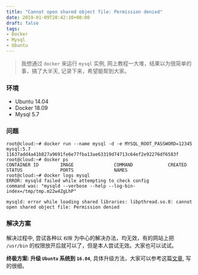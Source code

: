```yaml
---
title: "Cannot open shared object file: Permission denied"
date: 2019-01-09T20:42:10+08:00
draft: false
tags:
- Docker
- Mysql
- Ubuntu
---
```


> 我想通过 `docker` 来运行 `mysql` 实例, 网上教程一大堆，结果以为很简单的事，搞了大半天, 记录下来，希望能帮到大家。

### 环境
- Ubuntu 14.04
- Docker 18.09
- Mysql 5.7

### 问题
```
root@cloud:~# docker run --name mysql -d -e MYSQL_ROOT_PASSWORD=12345 mysql:5.7
11637add4a41b827a9691fe6e77fba13ae63319d74713c64ef2e92276df6583f
root@cloud:~# docker ps
CONTAINER ID        IMAGE               COMMAND             CREATED             STATUS              PORTS               NAMES
root@cloud:~# docker logs mysql
ERROR: mysqld failed while attempting to check config
command was: "mysqld --verbose --help --log-bin-index=/tmp/tmp.m22w4ZgLhP"

mysqld: error while loading shared libraries: libpthread.so.0: cannot open shared object file: Permission denied
```

### 解决方案

解决过程中, 尝试各种以 `权限` 为中心的解决办法，均无效，有的网站上把 `/usr/bin` 的权限放开后就可以了，但是本人尝试无效。大家也可以试试。

**终极方案: 升级 `Ubuntu` 系统到 `16.04`**, 具体升级方法，大家可以参考这篇[文章](https://www.digitalocean.com/community/tutorials/how-to-upgrade-to-ubuntu-16-04-lts), 写的很细。

